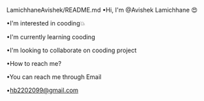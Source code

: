 LamichhaneAvishek/README.md 
•Hi, I'm @Avishek Lamichhane 😍

•I'm interested in cooding💥

•I'm currently learning cooding 

•I'm looking to collaborate on cooding project 

•How to reach me? 

•You can reach me through Email

•hb2202099@gmail.com
